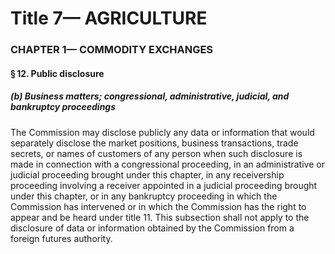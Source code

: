 
# Title 7— AGRICULTURE
### CHAPTER 1— COMMODITY EXCHANGES
#### § 12. Public disclosure
##### (b) Business matters; congressional, administrative, judicial, and bankruptcy proceedings

The Commission may disclose publicly any data or information that would separately disclose the market positions, business transactions, trade secrets, or names of customers of any person when such disclosure is made in connection with a congressional proceeding, in an administrative or judicial proceeding brought under this chapter, in any receivership proceeding involving a receiver appointed in a judicial proceeding brought under this chapter, or in any bankruptcy proceeding in which the Commission has intervened or in which the Commission has the right to appear and be heard under title 11. This subsection shall not apply to the disclosure of data or information obtained by the Commission from a foreign futures authority.
